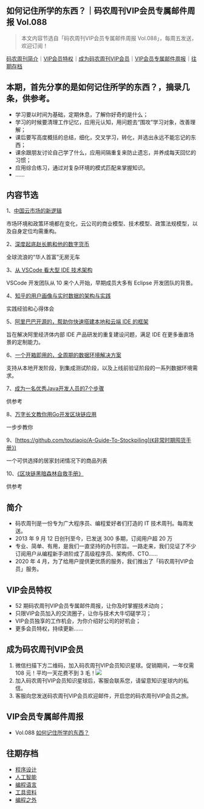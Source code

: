 ## 如何记住所学的东西？｜码农周刊VIP会员专属邮件周报 Vol.088

> 本文内容节选自「码农周刊VIP会员专属邮件周报 Vol.088」，每周五发送，欢迎订阅！

[码农周刊简介](#简介)｜[VIP会员特权](#VIP会员特权)｜[成为码农周刊VIP会员](#成为码农周刊VIP会员)｜[VIP会员专属邮件周报](#VIP会员专属邮件周报)｜[往期存档](#往期存档) 

## 本期，首先分享的是如何记住所学的东西？，摘录几条，供参考。
- 学习要以时间为基础，定期休息，了解你好奇的是什么；
- 学习的时候要清理工作记忆，应用元认知，用问题去“围攻”学习对象，改善理解；
- 课后要写高度概括的总结，细化，交叉学习，转化，并选出永远不能忘记的东西；
- 课余跟朋友讨论自己学了什么，应用间隔重复来防止遗忘，并养成每天回忆的习惯；
- 应用综合练习，通过对复杂环境的模式匹配来掌握知识。
- ……

## 内容节选 
1、[中国云市场的新逻辑](https://mp.weixin.qq.com/s/qSNURmWMfep20o-AwOoEFg)

市场环境和政策环境都在变化，云公司的商业模型、技术模型、政策法规模型，以及自身定位均需重构。

2、[深度起底赵长鹏和他的数字货币](https://mp.weixin.qq.com/s/m71kjgIy3m4hKTgRXqzOqQ)

全球流浪的“华人首富”无房无车

3、[从 VSCode 看大型 IDE 技术架构](https://toutiao.io/k/acuovgh)

VSCode 开发团队从 10 来个人开始，早期成员大多有 Eclipse 开发团队的背景。

4、[知乎的用户画像与实时数据的架构与实践](https://toutiao.io/k/0up430p)

实践经验和心得体会

5、[阿里巴巴开源的，帮助你快速搭建本地和云端 IDE 的框架](https://github.com/opensumi/core/blob/main/README-zh_CN.md)

旨在解决阿里经济体内部 IDE 产品研发的重复建设问题，满足 IDE 在更多垂直场景的定制能力。

6、[一个开箱即用的，全周期的数据环境解决方案](https://github.com/macacajs/macaca-datahub/blob/master/README.zh.md)

支持从本地开发阶段，到集成测试阶段，以及上线前验证阶段的一系列数据环境需求。

7、[成为一名优秀Java开发人员的7个步骤](https://toutiao.io/k/6kwaapq)

供参考

8、[万字长文教你用Go开发区块链应用](https://toutiao.io/k/3f3i7ey)

一步步教你

9、[https://github.com/toutiaoio/A-Guide-To-Stockpiling](《非常时期囤货手册》)

一个可供选择的居家封闭情况下的商品列表

10、[《区块链黑暗森林自救手册》](https://github.com/slowmist/Blockchain-dark-forest-selfguard-handbook)

供参考


## 简介
- 码农周刊是一份专为广大程序员、编程爱好者们打造的 IT 技术周刊。每周发送。
- 2013 年 9 月 12 日创刊至今，已发送 300 多期，订阅用户超 20 万
- 专业、简单、有用，是我们一直坚持的办刊宗旨。一路走来，我们见证了不少订阅用户从编程新手进阶成了高级程序员、架构师、CTO……
- 2020 年 4 月，为了给用户提供更优质的服务，我们推出了「码农周刊VIP会员」服务。

## VIP会员特权
- 52 期码农周刊VIP会员专属邮件周报，让你及时掌握技术动向；
- 只限VIP会员加入的交流圈子，让你与技术大牛切磋学习；
- VIP会员独享的工作机会，为你介绍好公司的好机会；
- 更多会员特权，持续更新……

## 成为码农周刊VIP会员
1. 微信扫描下方二维码，加入码农周刊VIP会员知识星球。促销期间，一年仅需 108 元！平均一天花费不到 3 毛！<img src="https://img.toutiao.io/ads/vip_github.jpeg">
2. 加入码农周刊VIP会员知识星球后，客服会联系您，请留意知识星球内的私信。
3. 客服向您发送码农周刊VIP会员欢迎邮件，开启您的码农周刊VIP会员之旅。

## VIP会员专属邮件周报
- Vol.088 [如何记住所学的东西？](vol.088.md)

## 往期存档
- [程序设计](/archives/architecture.md#程序设计)
- [人工智能](archives/ai.md#人工智能)
- [编程语言](archives/language.md#编程语言)
- [工具资料](archives/tool.md#工具资料)
- [编程之外](archives/other.md#编程之外) 

